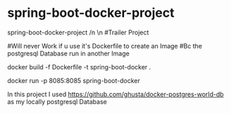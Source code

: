 # spring-boot-docker-project
spring-boot-docker-project /n \n
#Trailer Project 

#Will never Work if u use it's Dockerfile to create an Image 
#Bc the postgresql Database run in another Image

docker build -f Dockerfile -t spring-boot-docker .

docker run -p 8085:8085  spring-boot-docker

In this project I used https://github.com/ghusta/docker-postgres-world-db as my locally postgresql Database 
